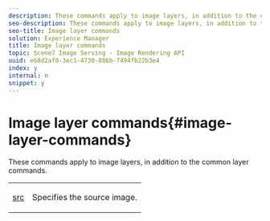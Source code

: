 ```yaml
---
description: These commands apply to image layers, in addition to the common layer commands.
seo-description: These commands apply to image layers, in addition to the common layer commands.
seo-title: Image layer commands
solution: Experience Manager
title: Image layer commands
topic: Scene7 Image Serving - Image Rendering API
uuid: eb8d2af0-3ec1-4730-886b-7494fb22b3e4
index: y
internal: n
snippet: y
---
```


# Image layer commands{#image-layer-commands}

These commands apply to image layers, in addition to the common layer commands.

<table id="simpletable_F6799DA025A64970B95085FB9910E1EF"> 
 <tr class="strow"> 
  <td class="stentry"> <p><a href="../../../../../../is-api/http-ref/image-serving-api-ref/c-http-protocol-reference/c-command-reference/r-src.md#reference-f6506637778c4c69bf106a7924a91ab1" type="reference" format="dita" scope="local"> src</a> </p> </td> 
  <td class="stentry"> <p>Specifies the source image. </p></td> 
 </tr> 
</table>

